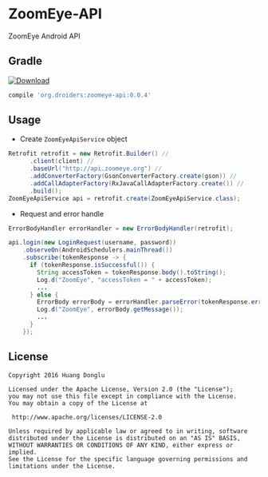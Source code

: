 # ZoomEye-API
ZoomEye Android API  

## Gradle
[ ![Download](https://api.bintray.com/packages/donglua/maven/zoomeye-api/images/download.svg) ](https://bintray.com/donglua/maven/zoomeye-api/_latestVersion)
```gradle
compile 'org.droiders:zoomeye-api:0.0.4'
```
## Usage
* Create <code>ZoomEyeApiService</code> object
```Java
Retrofit retrofit = new Retrofit.Builder() //
      .client(client) //
      .baseUrl("http://api.zoomeye.org") //
      .addConverterFactory(GsonConverterFactory.create(gson)) //
      .addCallAdapterFactory(RxJavaCallAdapterFactory.create()) //
      .build();
ZoomEyeApiService api = retrofit.create(ZoomEyeApiService.class);
```
* Request and error handle
```java
ErrorBodyHandler errorHandler = new ErrorBodyHandler(retrofit);

api.login(new LoginRequest(username, password))
    .observeOn(AndroidSchedulers.mainThread())
    .subscribe(tokenResponse -> {
      if (tokenResponse.isSuccessful()) {
        String accessToken = tokenResponse.body().toString();
        Log.d("ZoomEye", "accessToken = " + accessToken);
        ...
      } else {
        ErrorBody errorBody = errorHandler.parseError(tokenResponse.errorBody());
        Log.d("ZoomEye", errorBody.getMessage());
        ...
      }
    });
```
## License
```
Copyright 2016 Huang Donglu

Licensed under the Apache License, Version 2.0 (the "License");
you may not use this file except in compliance with the License.
You may obtain a copy of the License at

 http://www.apache.org/licenses/LICENSE-2.0

Unless required by applicable law or agreed to in writing, software
distributed under the License is distributed on an "AS IS" BASIS,
WITHOUT WARRANTIES OR CONDITIONS OF ANY KIND, either express or implied.
See the License for the specific language governing permissions and
limitations under the License.

```

